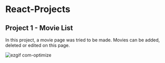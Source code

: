 # React-Projects

## Project 1 - Movie List
   In this project, a movie page was tried to be made. Movies can be added, deleted or edited on this page.

![ezgif com-optimize](https://github.com/bengisu-sahin/React-Projects/assets/71591780/a69b8388-f693-4e64-a090-db4095dddb97)
